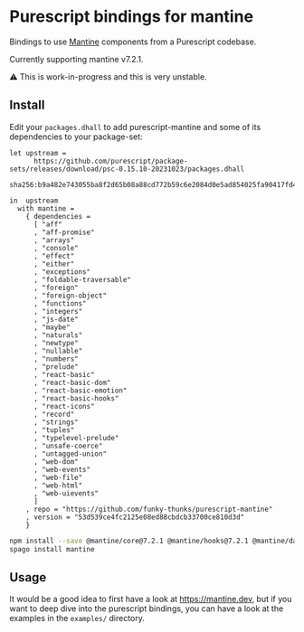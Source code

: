 # Purescript bindings for mantine

Bindings to use [Mantine](https://mantine.dev) components from a Purescript codebase.

Currently supporting mantine v7.2.1.

:warning: This is work-in-progress and this is very unstable.

## Install

Edit your `packages.dhall` to add purescript-mantine and some of its dependencies to your package-set:

```dhall
let upstream =
      https://github.com/purescript/package-sets/releases/download/psc-0.15.10-20231023/packages.dhall
        sha256:b9a482e743055ba8f2d65b08a88cd772b59c6e2084d0e5ad854025fa90417fd4

in  upstream
  with mantine =
    { dependencies =
      [ "aff"
      , "aff-promise"
      , "arrays"
      , "console"
      , "effect"
      , "either"
      , "exceptions"
      , "foldable-traversable"
      , "foreign"
      , "foreign-object"
      , "functions"
      , "integers"
      , "js-date"
      , "maybe"
      , "naturals"
      , "newtype"
      , "nullable"
      , "numbers"
      , "prelude"
      , "react-basic"
      , "react-basic-dom"
      , "react-basic-emotion"
      , "react-basic-hooks"
      , "react-icons"
      , "record"
      , "strings"
      , "tuples"
      , "typelevel-prelude"
      , "unsafe-coerce"
      , "untagged-union"
      , "web-dom"
      , "web-events"
      , "web-file"
      , "web-html"
      , "web-uievents"
      ]
    , repo = "https://github.com/funky-thunks/purescript-mantine"
    , version = "53d539ce4fc2125e08ed88cbdcb33700ce810d3d"
    }
```

```bash
npm install --save @mantine/core@7.2.1 @mantine/hooks@7.2.1 @mantine/dates@7.2.1 dayjs react
spago install mantine
```

## Usage

It would be a good idea to first have a look at <https://mantine.dev>, but if
you want to deep dive into the purescript bindings, you can have a look at the examples
in the `examples/` directory.

